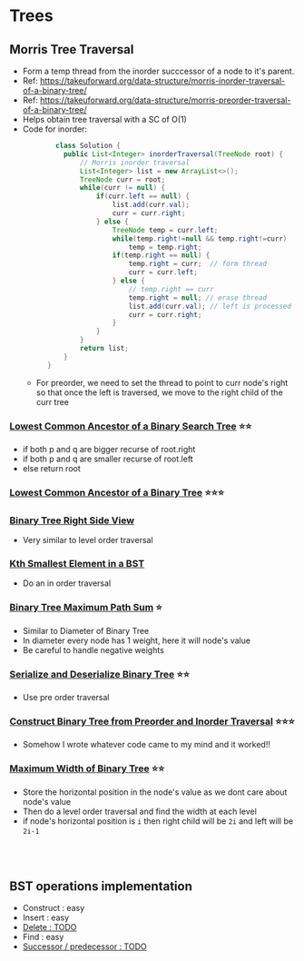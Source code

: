 # Trees

## Morris Tree Traversal
- Form a temp thread from the inorder succcessor of a node to it's parent.
- Ref: https://takeuforward.org/data-structure/morris-inorder-traversal-of-a-binary-tree/
- Ref: https://takeuforward.org/data-structure/morris-preorder-traversal-of-a-binary-tree/
- Helps obtain tree traversal with a SC of O(1)
- Code for inorder:
  ```java
          class Solution {
            public List<Integer> inorderTraversal(TreeNode root) {
                // Morris inorder traversal
                List<Integer> list = new ArrayList<>();
                TreeNode curr = root;
                while(curr != null) {
                    if(curr.left == null) {
                        list.add(curr.val);
                        curr = curr.right;
                    } else {
                        TreeNode temp = curr.left;
                        while(temp.right!=null && temp.right!=curr)
                            temp = temp.right;
                        if(temp.right == null) {
                            temp.right = curr;  // form thread
                            curr = curr.left;
                        } else {
                            // temp.right == curr
                            temp.right = null; // erase thread
                            list.add(curr.val); // left is processed
                            curr = curr.right;
                        }
                    }
                }
                return list;
            }
        }
  ```
  - For preorder, we need to set the thread to point to curr node's right so that once the left is traversed, we move to the right child of the curr tree

### [Lowest Common Ancestor of a Binary Search Tree](https://leetcode.com/problems/lowest-common-ancestor-of-a-binary-search-tree/description/) ⭐️⭐️

- if both p and q are bigger recurse of root.right
- if both p and q are smaller recurse of root.left
- else return root

### [Lowest Common Ancestor of a Binary Tree](https://leetcode.com/problems/lowest-common-ancestor-of-a-binary-tree/description/) ⭐️⭐️⭐️


### [Binary Tree Right Side View](https://leetcode.com/problems/binary-tree-right-side-view/description/)

- Very similar to level order traversal


### [Kth Smallest Element in a BST](https://leetcode.com/problems/kth-smallest-element-in-a-bst/description/)

- Do an in order traversal


### [Binary Tree Maximum Path Sum](https://leetcode.com/problems/binary-tree-maximum-path-sum/description/) ⭐️

- Similar to Diameter of Binary Tree
- In diameter every node has 1 weight, here it will node's value
- Be careful to handle negative weights

### [Serialize and Deserialize Binary Tree](https://leetcode.com/problems/serialize-and-deserialize-binary-tree/description/) ⭐️⭐️

- Use pre order traversal


### [Construct Binary Tree from Preorder and Inorder Traversal](https://leetcode.com/problems/construct-binary-tree-from-preorder-and-inorder-traversal/description/) ⭐️⭐️⭐️

- Somehow I wrote whatever code came to my mind and it worked!!


### [Maximum Width of Binary Tree](https://leetcode.com/problems/maximum-width-of-binary-tree/description/) ⭐️⭐️

- Store the horizontal position in the node's value as we dont care about node's value
- Then do a level order traversal and find the width at each level
- if node's horizontal position is `i` then right child will be `2i` and left will be `2i-1`

<br><br>

## BST operations implementation 
- Construct : easy
- Insert : easy
- [Delete : TODO](https://leetcode.com/problems/delete-node-in-a-bst/description/)
- Find : easy
- [Successor / predecessor : TODO](https://leetcode.com/problems/inorder-successor-in-bst/description/)








